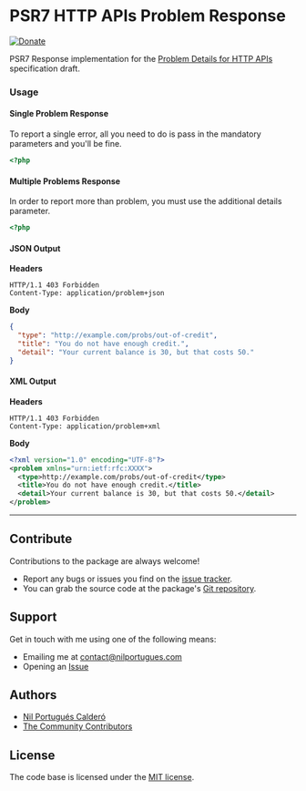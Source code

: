 # PSR7 HTTP APIs Problem Response 

[![Donate](https://www.paypalobjects.com/en_US/i/btn/btn_donate_SM.gif)](https://paypal.me/nilportugues)

PSR7 Response implementation for the [Problem Details for HTTP APIs](http://tools.ietf.org/html/draft-nottingham-http-problem-07)  specification draft.  

### Usage

#### Single Problem Response 
To report a single error, all you need to do is pass in the mandatory parameters and you'll be fine.

```php
<?php
```

#### Multiple Problems Response

In order to report more than problem, you must use the additional details parameter.
 
```php
<?php
```

#### JSON Output
 
**Headers**
```
HTTP/1.1 403 Forbidden
Content-Type: application/problem+json
```   

**Body**
```json
{
  "type": "http://example.com/probs/out-of-credit",
  "title": "You do not have enough credit.",
  "detail": "Your current balance is 30, but that costs 50."
}
```

#### XML Output
 
**Headers**
```
HTTP/1.1 403 Forbidden
Content-Type: application/problem+xml
```   

**Body**

```xml
<?xml version="1.0" encoding="UTF-8"?>
<problem xmlns="urn:ietf:rfc:XXXX">
  <type>http://example.com/probs/out-of-credit</type>
  <title>You do not have enough credit.</title>
  <detail>Your current balance is 30, but that costs 50.</detail>
</problem>
```

---


## Contribute

Contributions to the package are always welcome!

* Report any bugs or issues you find on the [issue tracker](https://github.com/nilportugues/php-api-problems/issues/new).
* You can grab the source code at the package's [Git repository](https://github.com/nilportugues/php-api-problems).

## Support

Get in touch with me using one of the following means:

 - Emailing me at <contact@nilportugues.com>
 - Opening an [Issue](https://github.com/nilportugues/php-api-problems/issues/new)

## Authors

* [Nil Portugués Calderó](http://nilportugues.com)
* [The Community Contributors](https://github.com/nilportugues/php-api-problems/graphs/contributors)


## License
The code base is licensed under the [MIT license](LICENSE).